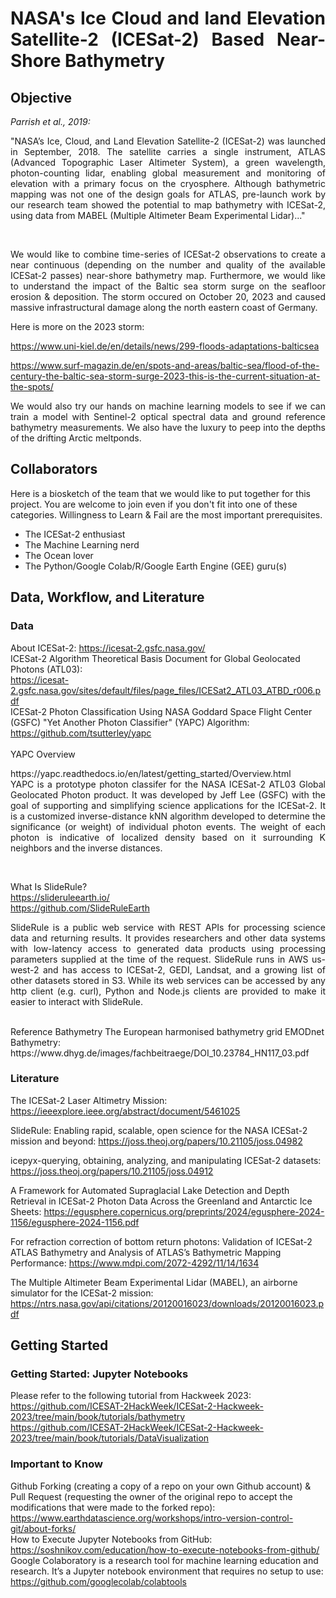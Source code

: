 
# <p align="justify">NASA's Ice Cloud and land Elevation Satellite-2 (ICESat-2) Based Near-Shore Bathymetry</p>

## Objective
<!-- Justify text in github's readme: https://stackoverflow.com/questions/66777538/justify-text-in-githubs-readme -->
<!-- Markdown Cheatsheet: https://github.com/tchapi/markdown-cheatsheet/blob/master/README.md -->
<!-- How to add images to README.md on GitHub?: https://stackoverflow.com/questions/14494747/how-to-add-images-to-readme-md-on-github -->
_Parrish et al., 2019:_
<p align="justify">
"NASA’s Ice, Cloud, and Land Elevation Satellite-2 (ICESat-2) was launched in September, 2018. The satellite carries a single instrument, ATLAS (Advanced Topographic Laser Altimeter System), a green wavelength, photon-counting lidar, enabling global measurement and monitoring of elevation with a primary focus on the cryosphere. Although bathymetric mapping was not one of the design goals for ATLAS, pre-launch work by our research team showed the potential to map bathymetry with ICESat-2, using data from MABEL (Multiple Altimeter Beam Experimental Lidar)..."
</p><br />
<p align="justify">
We would like to combine time-series of ICESat-2 observations to create a near continuous (depending on the number and quality of the available ICESat-2 passes) near-shore bathymetry map. Furthermore, we would like to understand the impact of the Baltic sea storm surge on the seafloor erosion & deposition. The storm occured on October 20, 2023 and caused massive infrastructural damage along the north eastern coast of Germany.   
</p>

Here is more on the 2023 storm: 

https://www.uni-kiel.de/en/details/news/299-floods-adaptations-balticsea

https://www.surf-magazin.de/en/spots-and-areas/baltic-sea/flood-of-the-century-the-baltic-sea-storm-surge-2023-this-is-the-current-situation-at-the-spots/

<p align="justify">
We would also try our hands on machine learning models to see if we can train a model with Sentinel-2 optical spectral data and ground reference bathymetry measurements. We also have the luxury to peep into the depths of the drifting Arctic meltponds.
  
</p>

## Collaborators

Here is a biosketch of the team that we would like to put together for this project. You are welcome to join even if you don't fit into one of these categories. Willingness to Learn & Fail are the most important prerequisites.
* The ICESat-2 enthusiast
* The Machine Learning nerd
* The Ocean lover
* The Python/Google Colab/R/Google Earth Engine (GEE) guru(s)


## Data, Workflow, and Literature

### Data
<!-- New lines inside paragraph in README.md: https://stackoverflow.com/questions/24575680/new-lines-inside-paragraph-in-readme-md -->
<!-- Hidden markdown text on GitHub: https://stackoverflow.com/questions/46734820/hidden-markdown-text-on-github  -->
<!-- How to add empty spaces into MD markdown readme on GitHub?: https://stackoverflow.com/questions/44810511/how-to-add-empty-spaces-into-md-markdown-readme-on-github -->
<!-- How to create a new folder on a repository?: https://github.com/orgs/community/discussions/69927 -->
About ICESat-2: https://icesat-2.gsfc.nasa.gov/  
ICESat-2 Algorithm Theoretical Basis Document for Global Geolocated Photons (ATL03):<br /> 
https://icesat-2.gsfc.nasa.gov/sites/default/files/page_files/ICESat2_ATL03_ATBD_r006.pdf<br />
ICESat-2 Photon Classification Using NASA Goddard Space Flight Center (GSFC) "Yet Another Photon Classifier" (YAPC) Algorithm: https://github.com/tsutterley/yapc<br />
<br />
YAPC Overview
<p align="justify">
https://yapc.readthedocs.io/en/latest/getting_started/Overview.html<br />
YAPC is a prototype photon classifer for the NASA ICESat-2 ATL03 Global Geolocated Photon product. It was developed by Jeff Lee (GSFC) with the goal of supporting and simplifying science applications for the ICESat-2. It is a customized inverse-distance kNN algorithm developed to determine the significance (or weight) of individual photon events. The weight of each photon is indicative of localized density based on it surrounding K neighbors and the inverse distances.
</p><br />

What Is SlideRule?<br />https://slideruleearth.io/<br />https://github.com/SlideRuleEarth<br />
<p align="justify">
SlideRule is a public web service with REST APIs for processing science data and returning results. It provides researchers and other data systems with low-latency access to generated data products using processing parameters supplied at the time of the request. SlideRule runs in AWS us-west-2 and has access to ICESat-2, GEDI, Landsat, and a growing list of other datasets stored in S3. While its web services can be accessed by any http client (e.g. curl), Python and Node.js clients are provided to make it easier to interact with SlideRule. 
</p>
<br />
Reference Bathymetry
The European harmonised bathymetry grid EMODnet Bathymetry: 
https://www.dhyg.de/images/fachbeitraege/DOI_10.23784_HN117_03.pdf<br />



### Literature
The ICESat-2 Laser Altimetry Mission: https://ieeexplore.ieee.org/abstract/document/5461025 
$~$<br />

SlideRule: Enabling rapid, scalable, open science for the NASA ICESat-2 mission and beyond: https://joss.theoj.org/papers/10.21105/joss.04982
$~$<br />

icepyx-querying, obtaining, analyzing, and manipulating ICESat-2 datasets: https://joss.theoj.org/papers/10.21105/joss.04912
$~$<br />

A Framework for Automated Supraglacial Lake Detection and Depth Retrieval in ICESat-2 Photon Data Across the Greenland and Antarctic Ice Sheets: https://egusphere.copernicus.org/preprints/2024/egusphere-2024-1156/egusphere-2024-1156.pdf 
$~$<br />

For refraction correction of bottom return photons: Validation of ICESat-2 ATLAS Bathymetry and Analysis of ATLAS’s Bathymetric Mapping Performance: https://www.mdpi.com/2072-4292/11/14/1634<br />

The Multiple Altimeter Beam Experimental Lidar (MABEL), an airborne simulator for the ICESat-2 mission: https://ntrs.nasa.gov/api/citations/20120016023/downloads/20120016023.pdf<br />



## Getting Started
### Getting Started: Jupyter Notebooks
Please refer to the following tutorial from Hackweek 2023:<br />
https://github.com/ICESAT-2HackWeek/ICESat-2-Hackweek-2023/tree/main/book/tutorials/bathymetry<br />
https://github.com/ICESAT-2HackWeek/ICESat-2-Hackweek-2023/tree/main/book/tutorials/DataVisualization

### Important to Know
Github Forking (creating a copy of a repo on your own Github account) & Pull Request (requesting the owner of the original repo to accept the modifications that were made to the forked repo): https://www.earthdatascience.org/workshops/intro-version-control-git/about-forks/
<br /> 
How to Execute Jupyter Notebooks from GitHub: https://soshnikov.com/education/how-to-execute-notebooks-from-github/
<br />
Google Colaboratory is a research tool for machine learning education and research. It’s a Jupyter notebook environment that requires no setup to use: https://github.com/googlecolab/colabtools
<br />  







